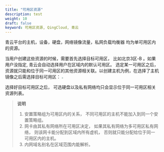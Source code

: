 ```yaml
---
title: "可用区资源"
description: test
weight: 10
draft: false
keyword: 可用区资源, QingCloud, 青云
---
```


青云平台的主机，设备，硬盘，网络镜像流量，私网负载均衡器 均为单可用区内的资源。

当用户创建这些资源的时候，需要首先选择目标可用区， 比如北京3区-B 。如果用户没指定, 青云会自动选择用户在区域内的默认可用区。 选定某一可用区之后， 资源就只能和位于同一可用区的其他资源相关联。以创建主机为例，在选择了主机镜像之后需选择目标可用区：
<img src="../_images/run_instance_select_zone.png" style="zoom:25%;" />

选择好目标可用区之后， 可选硬盘以及私有网络均只会显示位于同一可用区相关资源列表。

> **说明**
>
> 1. 安置策略组为可用区内的关系， 不同可用区的主机不能加入到同一个安置策略组。
> 2. 网卡由其私有网络所在可用区决定， 如果其私有网络为多可用区私有网络， 则该网卡能分配到区域内所有虚机， 否则就只能分配给位于同一可用区内的主机。
> 3. 内网域名别名在区域范围内能解析。
